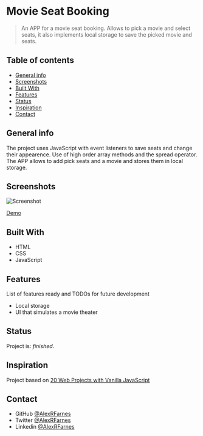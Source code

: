 # Movie Seat Booking

> An APP for a movie seat booking. Allows to pick a movie and select seats, it also implements local storage to save the picked movie and seats.

## Table of contents

- [General info](#general-info)
- [Screenshots](#screenshots)
- [Built With](#built-with)
- [Features](#features)
- [Status](#status)
- [Inspiration](#inspiration)
- [Contact](#contact)

## General info

The project uses JavaScript with event listeners to save seats and change their appearence. Use of high order array methods and the spread operator. The APP allows to add pick seats and a movie and stores them in local storage.

## Screenshots

![Screenshot](https://user-images.githubusercontent.com/57517804/115338032-a3500080-a1d4-11eb-954b-af109ca635cc.png)

[Demo](https://vigorous-brahmagupta-4010e7.netlify.app)

## Built With

- HTML
- CSS
- JavaScript

## Features

List of features ready and TODOs for future development

- Local storage
- UI that simulates a movie theater

## Status

Project is: _finished_.

## Inspiration

Project based on [20 Web Projects with Vanilla JavaScript](https://www.udemy.com/course/web-projects-with-vanilla-javascript/)

## Contact

- GitHub [@AlexRFarnes](https://github.com/AlexRFarnes)
- Twitter [@AlexRFarnes](https://twitter.com/alexrfarnes)
- Linkedin [@AlexRFarnes](https://www.linkedin.com/in/alexrfarnes/)
